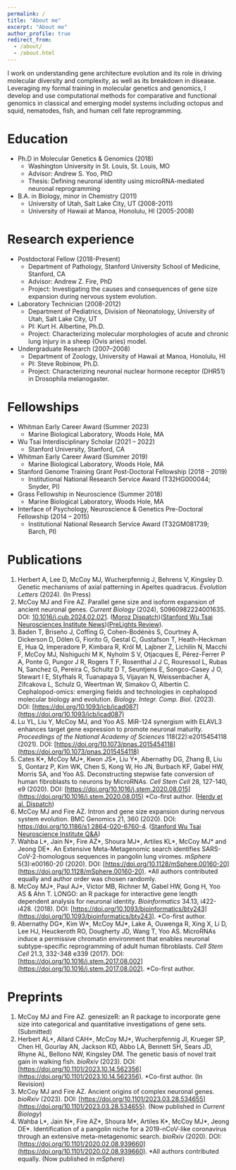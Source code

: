 ```yaml
---
permalink: /
title: "About me"
excerpt: "About me"
author_profile: true
redirect_from: 
  - /about/
  - /about.html
---
```

I work on understanding gene architecture evolution and its role in driving molecular diversity and complexity, as well as its breakdown in disease. Leveraging my formal training in molecular genetics and genomics, I develop and use computational methods for comparative and functional genomics in classical and emerging model systems including octopus and squid, nematodes, fish, and human cell fate reprogramming.

# Education
* Ph.D in Molecular Genetics & Genomics (2018)
  * Washington University in St. Louis, St. Louis, MO
  * Advisor: Andrew S. Yoo, PhD
  * Thesis: Defining neuronal identity using microRNA-mediated neuronal reprogramming
* B.A. in Biology, minor in Chemistry (2011)
  * University of Utah, Salt Lake City, UT (2008-2011)
  * University of Hawaii at Manoa, Honolulu, HI (2005-2008)

# Research experience
* Postdoctoral Fellow (2018-Present)
  * Department of Pathology, Stanford University School of Medicine, Stanford, CA
  * Advisor: Andrew Z. Fire, PhD
  * Project: Investigating the causes and consequences of gene size expansion during nervous system evolution.
* Laboratory Technician	(2008-2012)
  * Department of Pediatrics, Division of Neonatology, University of Utah, Salt Lake City, UT
  * PI: Kurt H. Albertine, Ph.D.
  * Project: Characterizing molecular morphologies of acute and chronic lung injury in a sheep (Ovis aries) model.
* Undergraduate Research (2007–2008)
  * Department of Zoology, University of Hawaii at Manoa, Honolulu, HI
  * PI: Steve Robinow, Ph.D.
  * Project: Characterizing neuronal nuclear hormone receptor (DHR51) in Drosophila melanogaster.

# Fellowships
* Whitman Early Career Award	(Summer 2023)
  * Marine Biological Laboratory, Woods Hole, MA
* Wu Tsai Interdisciplinary Scholar	(2021 – 2022)
  * Stanford University, Stanford, CA
* Whitman Early Career Award	(Summer 2019)
  * Marine Biological Laboratory, Woods Hole, MA
* Stanford Genome Training Grant Post-Doctoral Fellowship	(2018 – 2019)
  * Institutional National Research Service Award (T32HG000044; Snyder, PI)
* Grass Fellowship in Neuroscience	(Summer 2018)
  * Marine Biological Laboratory, Woods Hole, MA
* Interface of Psychology, Neuroscience & Genetics Pre-Doctoral Fellowship	(2014 – 2015)
  * Institutional National Research Service Award (T32GM081739; Barch, PI)

# Publications
1. Herbert A, Lee D, McCoy MJ, Wucherpfennig J, Behrens V, Kingsley D. Genetic mechanisms of axial patterning in Apeltes quadracus. _Evolution Letters_ (2024). (In Press)
2. McCoy MJ and Fire AZ. Parallel gene size and isoform expansion of ancient neuronal genes. _Current Biology_ (2024), S0960982224001635. DOI: [10.1016/j.cub.2024.02.021](10.1016/j.cub.2024.02.021). ([Moroz Dispatch](https://doi.org/10.1016/j.cub.2024.03.016))([Stanford Wu Tsai Neurosciences Institute News](https://neuroscience.stanford.edu/news/neuronal-and-synaptic-genes-expanded-size-and-diversity-during-evolution))([PreLights Review](https://prelights.biologists.com/highlights/ancient-origins-of-complex-neuronal-genes/)). 
3. Baden T, Briseño J, Coffing G, Cohen-Bodénès S, Courtney A, Dickerson D, Dölen G, Fiorito G, Gestal C, Gustafson T, Heath-Heckman E, Hua Q, Imperadore P, Kimbara R, Król M, Lajbner Z, Lichilín N, Macchi F, McCoy MJ, Nishiguchi M K, Nyholm S V, Otjacques E, Pérez-Ferrer P A, Ponte G, Pungor J R, Rogers T F, Rosenthal J J C, Rouressol L, Rubas N, Sanchez G, Pereira C, Schultz D T, Seuntjens E, Songco-Casey J O, Stewart I E, Styfhals R, Tuanapaya S, Vijayan N, Weissenbacher A, Zifcakova L, Schulz G, Weertman W, Simakov O, Albertin C. Cephalopod-omics: emerging fields and technologies in cephalopod molecular biology and evolution. _Biology. Integr. Comp. Biol._ (2023). DOI: [https://doi.org/10.1093/icb/icad087](https://doi.org/10.1093/icb/icad087)
4. Lu YL, Liu Y, McCoy MJ, and Yoo AS. MiR-124 synergism with ELAVL3 enhances target gene
expression to promote neuronal maturity. _Proceedings of the National Academy of Sciences_
118(22):e2015454118 (2021). DOI: [https://doi.org/10.1073/pnas.2015454118](https://doi.org/10.1073/pnas.2015454118)
5. Cates K\*, McCoy MJ\*, Kwon JS\*, Liu Y\*, Abernathy DG, Zhang B, Liu S, Gontarz P, Kim WK, Chen S, Kong W, Ho JN, Burbach KF, Gabel HW, Morris SA, and Yoo AS. Deconstructing stepwise fate
conversion of human fibroblasts to neurons by MicroRNAs. _Cell Stem Cell_ 28, 127-140, e9 (2020). DOI: [https://doi.org/10.1016/j.stem.2020.08.015](https://doi.org/10.1016/j.stem.2020.08.015) *Co-first author. ([Herdy et al. Dispatch](https://doi.org/10.1016/j.stem.2020.12.007))
6. McCoy MJ and Fire AZ. Intron and gene size expansion during nervous system evolution. BMC Genomics
21, 360 (2020). DOI: [https://doi.org/10.1186/s1 2864-020-6760-4](https://doi.org/10.1186/s12864-020-6760-4). ([Stanford Wu Tsai Neuroscience Institute Q&A](https://neuroscience.stanford.edu/news/qa-evolution-octopus-and-squid-brains-could-shed-light-origins-intelligence))
7. Wahba L\*, Jain N\*, Fire AZ\*, Shoura MJ\*, Artiles KL\*, McCoy MJ\* and Jeong DE\*. An Extensive Meta-Metagenomic search identifies SARS-CoV-2-homologous sequences in pangolin lung viromes. _mSphere_ 5(3):e00160-20 (2020). DOI: [https://doi.org/10.1128/mSphere.00160-20](https://doi.org/10.1128/mSphere.00160-20). *All authors contributed equally
and author order was chosen randomly.
8. McCoy MJ\*, Paul AJ\*, Victor MB, Richner M, Gabel HW, Gong H, Yoo AS & Ahn T. LONGO: an R
package for interactive gene length dependent analysis for neuronal identity. _Bioinformatics_ 34.13, i422-i428. (2018). DOI: [https://doi.org/10.1093/bioinformatics/bty243](https://doi.org/10.1093/bioinformatics/bty243). *Co-first author.
9. Abernathy DG\*, Kim W\*, McCoy MJ\*, Lake A, Ouwenga R, Xing X, Li D, Lee HJ, Heuckeroth RO,
Dougherty JD, Wang T, Yoo AS. MicroRNAs induce a permissive chromatin environment that enables
neuronal subtype-specific reprogramming of adult human fibroblasts. _Cell Stem Cell_ 21.3, 332-348 e339 (2017). DOI: [https://doi.org/10.1016/j.stem.2017.08.002](https://doi.org/10.1016/j.stem.2017.08.002). *Co-first author.

# Preprints
1. McCoy MJ and Fire AZ. genesizeR: an R package to incorporate gene size into categorical and
quantitative investigations of gene sets. (Submitted)
2. Herbert AL\*, Allard CAH\*, McCoy MJ\*, Wucherpfennig JI, Krueger SP, Chen HI, Gourlay AN, Jackson
KD, Abbo LA, Bennett SH, Sears JD, Rhyne AL, Bellono NW, Kingsley DM. The genetic basis of novel
trait gain in walking fish. _bioRxiv_ (2023). DOI: [https://doi.org/10.1101/2023.10.14.562356](https://doi.org/10.1101/2023.10.14.562356). *Co-first author. (In Revision)
3. McCoy MJ and Fire AZ. Ancient origins of complex neuronal genes. _bioRxiv_ (2023). DOI: [https://doi.org/10.1101/2023.03.28.534655](https://doi.org/10.1101/2023.03.28.534655). (Now published in _Current Biology_)
4. Wahba L\*, Jain N\*, Fire AZ\*, Shoura M\*, Artiles K\*, McCoy MJ\*, Jeong DE\*. Identification of a pangolin niche for a 2019-nCoV-like coronavirus through an extensive meta-metagenomic search. _bioRxiv_ (2020). DOI: [https://doi.org/10.1101/2020.02.08.939660](https://doi.org/10.1101/2020.02.08.939660). *All authors contributed equally. (Now published in _mSphere_)

